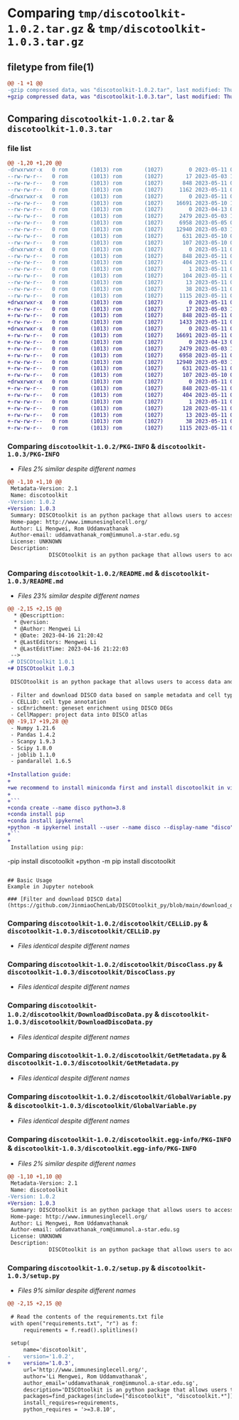 # Comparing `tmp/discotoolkit-1.0.2.tar.gz` & `tmp/discotoolkit-1.0.3.tar.gz`

## filetype from file(1)

```diff
@@ -1 +1 @@
-gzip compressed data, was "discotoolkit-1.0.2.tar", last modified: Thu May 11 01:29:03 2023, max compression
+gzip compressed data, was "discotoolkit-1.0.3.tar", last modified: Thu May 11 01:52:20 2023, max compression
```

## Comparing `discotoolkit-1.0.2.tar` & `discotoolkit-1.0.3.tar`

### file list

```diff
@@ -1,20 +1,20 @@
-drwxrwxr-x   0 rom       (1013) rom       (1027)        0 2023-05-11 01:28:52.264664 discotoolkit-1.0.2/
--rw-rw-r--   0 rom       (1013) rom       (1027)       17 2023-05-03 17:04:15.000000 discotoolkit-1.0.2/MANIFEST.in
--rw-rw-r--   0 rom       (1013) rom       (1027)      848 2023-05-11 01:28:52.264664 discotoolkit-1.0.2/PKG-INFO
--rw-rw-r--   0 rom       (1013) rom       (1027)     1162 2023-05-11 01:27:16.000000 discotoolkit-1.0.2/README.md
-drwxrwxr-x   0 rom       (1013) rom       (1027)        0 2023-05-11 01:28:52.224665 discotoolkit-1.0.2/discotoolkit/
--rw-rw-r--   0 rom       (1013) rom       (1027)    16691 2023-05-10 16:37:16.000000 discotoolkit-1.0.2/discotoolkit/CELLiD.py
--rw-rw-r--   0 rom       (1013) rom       (1027)        0 2023-04-13 08:19:05.000000 discotoolkit-1.0.2/discotoolkit/CellMapper.py
--rw-rw-r--   0 rom       (1013) rom       (1027)     2479 2023-05-03 17:04:16.000000 discotoolkit-1.0.2/discotoolkit/DiscoClass.py
--rw-rw-r--   0 rom       (1013) rom       (1027)     6958 2023-05-05 07:03:35.000000 discotoolkit-1.0.2/discotoolkit/DownloadDiscoData.py
--rw-rw-r--   0 rom       (1013) rom       (1027)    12940 2023-05-03 17:04:16.000000 discotoolkit-1.0.2/discotoolkit/GetMetadata.py
--rw-rw-r--   0 rom       (1013) rom       (1027)      631 2023-05-10 07:17:57.000000 discotoolkit-1.0.2/discotoolkit/GlobalVariable.py
--rw-rw-r--   0 rom       (1013) rom       (1027)      107 2023-05-10 06:00:24.000000 discotoolkit-1.0.2/discotoolkit/__init__.py
-drwxrwxr-x   0 rom       (1013) rom       (1027)        0 2023-05-11 01:28:52.256664 discotoolkit-1.0.2/discotoolkit.egg-info/
--rw-rw-r--   0 rom       (1013) rom       (1027)      848 2023-05-11 01:28:52.000000 discotoolkit-1.0.2/discotoolkit.egg-info/PKG-INFO
--rw-rw-r--   0 rom       (1013) rom       (1027)      404 2023-05-11 01:28:52.000000 discotoolkit-1.0.2/discotoolkit.egg-info/SOURCES.txt
--rw-rw-r--   0 rom       (1013) rom       (1027)        1 2023-05-11 01:28:52.000000 discotoolkit-1.0.2/discotoolkit.egg-info/dependency_links.txt
--rw-rw-r--   0 rom       (1013) rom       (1027)      104 2023-05-11 01:28:52.000000 discotoolkit-1.0.2/discotoolkit.egg-info/requires.txt
--rw-rw-r--   0 rom       (1013) rom       (1027)       13 2023-05-11 01:28:52.000000 discotoolkit-1.0.2/discotoolkit.egg-info/top_level.txt
--rw-rw-r--   0 rom       (1013) rom       (1027)       38 2023-05-11 01:28:52.268664 discotoolkit-1.0.2/setup.cfg
--rw-rw-r--   0 rom       (1013) rom       (1027)     1115 2023-05-11 01:28:23.000000 discotoolkit-1.0.2/setup.py
+drwxrwxr-x   0 rom       (1013) rom       (1027)        0 2023-05-11 01:52:09.022427 discotoolkit-1.0.3/
+-rw-rw-r--   0 rom       (1013) rom       (1027)       17 2023-05-03 17:04:15.000000 discotoolkit-1.0.3/MANIFEST.in
+-rw-rw-r--   0 rom       (1013) rom       (1027)      848 2023-05-11 01:52:09.022427 discotoolkit-1.0.3/PKG-INFO
+-rw-rw-r--   0 rom       (1013) rom       (1027)     1433 2023-05-11 01:51:49.000000 discotoolkit-1.0.3/README.md
+drwxrwxr-x   0 rom       (1013) rom       (1027)        0 2023-05-11 01:52:08.990427 discotoolkit-1.0.3/discotoolkit/
+-rw-rw-r--   0 rom       (1013) rom       (1027)    16691 2023-05-11 01:50:32.000000 discotoolkit-1.0.3/discotoolkit/CELLiD.py
+-rw-rw-r--   0 rom       (1013) rom       (1027)        0 2023-04-13 08:19:05.000000 discotoolkit-1.0.3/discotoolkit/CellMapper.py
+-rw-rw-r--   0 rom       (1013) rom       (1027)     2479 2023-05-03 17:04:16.000000 discotoolkit-1.0.3/discotoolkit/DiscoClass.py
+-rw-rw-r--   0 rom       (1013) rom       (1027)     6958 2023-05-11 01:51:05.000000 discotoolkit-1.0.3/discotoolkit/DownloadDiscoData.py
+-rw-rw-r--   0 rom       (1013) rom       (1027)    12940 2023-05-03 17:04:16.000000 discotoolkit-1.0.3/discotoolkit/GetMetadata.py
+-rw-rw-r--   0 rom       (1013) rom       (1027)      631 2023-05-11 01:48:58.000000 discotoolkit-1.0.3/discotoolkit/GlobalVariable.py
+-rw-rw-r--   0 rom       (1013) rom       (1027)      107 2023-05-10 06:00:24.000000 discotoolkit-1.0.3/discotoolkit/__init__.py
+drwxrwxr-x   0 rom       (1013) rom       (1027)        0 2023-05-11 01:52:09.014427 discotoolkit-1.0.3/discotoolkit.egg-info/
+-rw-rw-r--   0 rom       (1013) rom       (1027)      848 2023-05-11 01:52:08.000000 discotoolkit-1.0.3/discotoolkit.egg-info/PKG-INFO
+-rw-rw-r--   0 rom       (1013) rom       (1027)      404 2023-05-11 01:52:08.000000 discotoolkit-1.0.3/discotoolkit.egg-info/SOURCES.txt
+-rw-rw-r--   0 rom       (1013) rom       (1027)        1 2023-05-11 01:52:08.000000 discotoolkit-1.0.3/discotoolkit.egg-info/dependency_links.txt
+-rw-rw-r--   0 rom       (1013) rom       (1027)      128 2023-05-11 01:52:08.000000 discotoolkit-1.0.3/discotoolkit.egg-info/requires.txt
+-rw-rw-r--   0 rom       (1013) rom       (1027)       13 2023-05-11 01:52:08.000000 discotoolkit-1.0.3/discotoolkit.egg-info/top_level.txt
+-rw-rw-r--   0 rom       (1013) rom       (1027)       38 2023-05-11 01:52:09.022427 discotoolkit-1.0.3/setup.cfg
+-rw-rw-r--   0 rom       (1013) rom       (1027)     1115 2023-05-11 01:51:35.000000 discotoolkit-1.0.3/setup.py
```

### Comparing `discotoolkit-1.0.2/PKG-INFO` & `discotoolkit-1.0.3/PKG-INFO`

 * *Files 2% similar despite different names*

```diff
@@ -1,10 +1,10 @@
 Metadata-Version: 2.1
 Name: discotoolkit
-Version: 1.0.2
+Version: 1.0.3
 Summary: DISCOtoolkit is an python package that allows users to access data and use the tools provided by the DISCO database.
 Home-page: http://www.immunesinglecell.org/
 Author: Li Mengwei, Rom Uddamvathanak
 Author-email: uddamvathanak_rom@immunol.a-star.edu.sg
 License: UNKNOWN
 Description: 
             DISCOtoolkit is an python package that allows users to access data and use the tools provided by the DISCO database. It provides the following functions
```

### Comparing `discotoolkit-1.0.2/README.md` & `discotoolkit-1.0.3/README.md`

 * *Files 23% similar despite different names*

```diff
@@ -2,15 +2,15 @@
  * @Descripttion: 
  * @version: 
  * @Author: Mengwei Li
  * @Date: 2023-04-16 21:20:42
  * @LastEditors: Mengwei Li
  * @LastEditTime: 2023-04-16 21:22:03
 -->
-# DISCOtoolkit 1.0.1
+# DISCOtoolkit 1.0.3
 
 DISCOtoolkit is an python package that allows users to access data and use the tools provided by the [DISCO database](https://www.immunesinglecell.org/). It provides the following functions:
 
 - Filter and download DISCO data based on sample metadata and cell type information
 - CELLiD: cell type annotation
 - scEnrichment: geneset enrichment using DISCO DEGs
 - CellMapper: project data into DISCO atlas
@@ -19,17 +19,28 @@
 - Numpy 1.21.6
 - Pandas 1.4.2
 - Scanpy 1.9.3
 - Scipy 1.8.0
 - joblib 1.1.0
 - pandarallel 1.6.5
 
+Installation guide:
+
+we recommend to install miniconda first and install discotoolkit in virtual env
+
+```
+conda create --name disco python=3.8
+conda install pip
+conda install ipykernel
+python -m ipykernel install --user --name disco --display-name "disco"
+```
+
 Installation using pip:
 ``` 
-pip install discotoolkit
+python -m pip install discotoolkit
 ```
 
 ## Basic Usage
 Example in Jupyter notebook
 
 ### [Filter and download DISCO data](https://github.com/JinmiaoChenLab/DISCOtoolkit_py/blob/main/download_data.ipynb)
```

### Comparing `discotoolkit-1.0.2/discotoolkit/CELLiD.py` & `discotoolkit-1.0.3/discotoolkit/CELLiD.py`

 * *Files identical despite different names*

### Comparing `discotoolkit-1.0.2/discotoolkit/DiscoClass.py` & `discotoolkit-1.0.3/discotoolkit/DiscoClass.py`

 * *Files identical despite different names*

### Comparing `discotoolkit-1.0.2/discotoolkit/DownloadDiscoData.py` & `discotoolkit-1.0.3/discotoolkit/DownloadDiscoData.py`

 * *Files identical despite different names*

### Comparing `discotoolkit-1.0.2/discotoolkit/GetMetadata.py` & `discotoolkit-1.0.3/discotoolkit/GetMetadata.py`

 * *Files identical despite different names*

### Comparing `discotoolkit-1.0.2/discotoolkit/GlobalVariable.py` & `discotoolkit-1.0.3/discotoolkit/GlobalVariable.py`

 * *Files identical despite different names*

### Comparing `discotoolkit-1.0.2/discotoolkit.egg-info/PKG-INFO` & `discotoolkit-1.0.3/discotoolkit.egg-info/PKG-INFO`

 * *Files 2% similar despite different names*

```diff
@@ -1,10 +1,10 @@
 Metadata-Version: 2.1
 Name: discotoolkit
-Version: 1.0.2
+Version: 1.0.3
 Summary: DISCOtoolkit is an python package that allows users to access data and use the tools provided by the DISCO database.
 Home-page: http://www.immunesinglecell.org/
 Author: Li Mengwei, Rom Uddamvathanak
 Author-email: uddamvathanak_rom@immunol.a-star.edu.sg
 License: UNKNOWN
 Description: 
             DISCOtoolkit is an python package that allows users to access data and use the tools provided by the DISCO database. It provides the following functions
```

### Comparing `discotoolkit-1.0.2/setup.py` & `discotoolkit-1.0.3/setup.py`

 * *Files 9% similar despite different names*

```diff
@@ -2,15 +2,15 @@
 
 # Read the contents of the requirements.txt file
 with open("requirements.txt", "r") as f:
     requirements = f.read().splitlines()
 
 setup(
     name='discotoolkit',
-    version='1.0.2',
+    version='1.0.3',
     url='http://www.immunesinglecell.org/',
     author='Li Mengwei, Rom Uddamvathanak',
     author_email='uddamvathanak_rom@immunol.a-star.edu.sg',
     description='DISCOtoolkit is an python package that allows users to access data and use the tools provided by the DISCO database.',
     packages=find_packages(include=["discotoolkit", "discotoolkit.*"]),
     install_requires=requirements,
     python_requires = '>=3.8.10',
```


